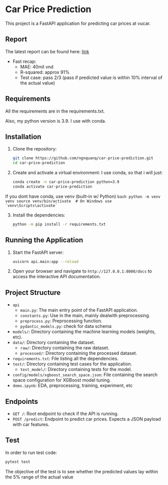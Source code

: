 # Car Price Prediction

This project is a FastAPI application for predicting car prices at vucar.

## Report

The latest report can be found here: [link](https://docs.google.com/document/d/19Z7UBl4Te8HHzwaOXbRzGcpIlKpdOoEZ-TlovbhqSX4/edit?usp=sharing)

- Fast recap:
    - MAE: 40mil vnd
    - R-squared: approx 91%
    - Test case: pass 2/3 (pass if predicted value is within 10% interval of the actual value)

## Requirements

All the requirements are in the requirements.txt.

Also, my python version is 3.9. I use with conda. 


## Installation

1. Clone the repository:

    ```bash
    git clone https://github.com/ngnquanq/car-price-prediction.git
    cd car-price-prediction
    ```

2. Create and activate a virtual environment:
I use conda, so that i will just:
    ```bash
    conda create -n car-price-prediction python=3.9
    conda activate car-price-prediction
    ```
If you dont have conda, use venv (built-in w/ Python)
    ```bash
    python -m venv venv
    source venv/bin/activate  # On Windows use `venv\Scripts\activate`
    ```

3. Install the dependencies:

    ```bash
    python -m pip install -r requirements.txt
    ```

## Running the Application

1. Start the FastAPI server:

    ```bash
    uvicorn api.main:app --reload
    ```

2. Open your browser and navigate to `http://127.0.0.1:8000/docs` to access the interactive API documentation.

## Project Structure

- `api`
    - `main.py`: The main entry point of the FastAPI application.
    - `constants.py`: Use in the main, mainly dealwith preprocessing.
    - `preprocess.py`: Preprocessing function. 
    - `pydantic_models.py`: check for data schema
- `models/`: Directory containing the machine learning models (weights, etc).
- `data/`: Directory containing the dataset.
  - `raw/`: Directory containing the raw dataset.
  - `processed/`: Directory containing the processed dataset.
- `requirements.txt`: File listing all the dependencies.
- `test/`: Directory containing test cases for the application.
  - `test_model/`: Directory containing tests for the model.
- `config/models/xgboost_search_space.json`: File containing the search space configuration for XGBoost model tuning.
- `demo.ipynb`: EDA, preprocessing, training, experiment, etc

## Endpoints

- `GET /`: Root endpoint to check if the API is running.
- `POST /predict`: Endpoint to predict car prices. Expects a JSON payload with car features.

## Test
In order to run test code:

```bash
pytest test
```

The objective of the test is to see whether the predicted values lay within the 5% range of the actual value





